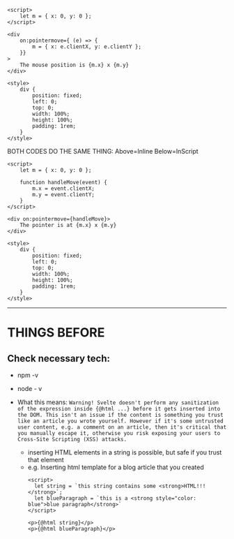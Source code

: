 ```
<script>
	let m = { x: 0, y: 0 };
</script>

<div 
	on:pointermove={ (e) => {
		m = { x: e.clientX, y: e.clientY };
	}}
>
	The mouse position is {m.x} x {m.y}
</div>

<style>
	div {
		position: fixed;
		left: 0;
		top: 0;
		width: 100%;
		height: 100%;
		padding: 1rem;
	}
</style>
```
BOTH CODES DO THE SAME THING: Above=Inline Below=InScript

```
<script>
	let m = { x: 0, y: 0 };

	function handleMove(event) {
		m.x = event.clientX;
		m.y = event.clientY;
	}
</script>

<div on:pointermove={handleMove}>
	The pointer is at {m.x} x {m.y}
</div>

<style>
	div {
		position: fixed;
		left: 0;
		top: 0;
		width: 100%;
		height: 100%;
		padding: 1rem;
	}
</style>
```

---
# THINGS BEFORE
## Check necessary tech:
- npm -v
- node - v

- What this means: 
`Warning! Svelte doesn't perform any sanitization of the expression inside {@html ...} before it gets inserted into the DOM. This isn't an issue if the content is something you trust like an article you wrote yourself. However if it's some untrusted user content, e.g. a comment on an article, then it's critical that you manually escape it, otherwise you risk exposing your users to Cross-Site Scripting (XSS) attacks.`
  - inserting HTML elements in a string is possible, but safe if you trust that element
  - e.g. Inserting html template for a blog article that you created
    ```
    <script>
      let string = `this string contains some <strong>HTML!!!</strong>`;
      let blueParagraph = `this is a <strong style="color: blue">blue paragraph</strong>`
    </script>

    <p>{@html string}</p>
    <p>{@html blueParagraph}</p>
    ```



